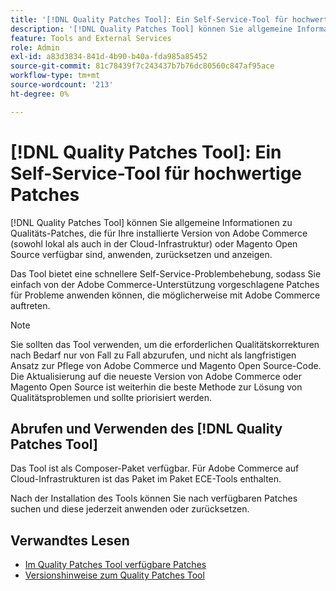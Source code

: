 ```yaml
---
title: '[!DNL Quality Patches Tool]: Ein Self-Service-Tool für hochwertige Patches'
description: '[!DNL Quality Patches Tool] können Sie allgemeine Informationen zu Qualitäts-Patches, die für Ihre installierte Version von Adobe Commerce (sowohl lokal als auch in der Cloud-Infrastruktur) oder Magento Open Source verfügbar sind, anwenden, zurücksetzen und anzeigen.'
feature: Tools and External Services
role: Admin
exl-id: a83d3834-841d-4b90-b40a-fda985a85452
source-git-commit: 81c78439f7c243437b7b76dc80560c847af95ace
workflow-type: tm+mt
source-wordcount: '213'
ht-degree: 0%

---
```


# [!DNL Quality Patches Tool]: Ein Self-Service-Tool für hochwertige Patches

[!DNL Quality Patches Tool] können Sie allgemeine Informationen zu Qualitäts-Patches, die für Ihre installierte Version von Adobe Commerce (sowohl lokal als auch in der Cloud-Infrastruktur) oder Magento Open Source verfügbar sind, anwenden, zurücksetzen und anzeigen.

Das Tool bietet eine schnellere Self-Service-Problembehebung, sodass Sie einfach von der Adobe Commerce-Unterstützung vorgeschlagene Patches für Probleme anwenden können, die möglicherweise mit Adobe Commerce auftreten.

>[!NOTE]
>
>Sie sollten das Tool verwenden, um die erforderlichen Qualitätskorrekturen nach Bedarf nur von Fall zu Fall abzurufen, und nicht als langfristigen Ansatz zur Pflege von Adobe Commerce und Magento Open Source-Code. Die Aktualisierung auf die neueste Version von Adobe Commerce oder Magento Open Source ist weiterhin die beste Methode zur Lösung von Qualitätsproblemen und sollte priorisiert werden.

## Abrufen und Verwenden des [!DNL Quality Patches Tool]

Das Tool ist als Composer-Paket verfügbar. Für Adobe Commerce auf Cloud-Infrastrukturen ist das Paket im Paket ECE-Tools enthalten.

Nach der Installation des Tools können Sie nach verfügbaren Patches suchen und diese jederzeit anwenden oder zurücksetzen.

## Verwandtes Lesen

* [Im Quality Patches Tool verfügbare Patches](/help/tools/quality-patches-tool/usage.md)
* [Versionshinweise zum Quality Patches Tool](/help/tools/quality-patches-tool/release-notes.md)
